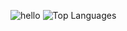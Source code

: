 

![hello](https://tiw.accelerator.net/github-profiles.png;resize(450,400,fit)/quantize(20)/quality(20).png)
![Top Languages](https://github-readme-stats.vercel.app/api/top-langs/?username=legacyO7&layout=compact&hide=css,html,handlebars)
